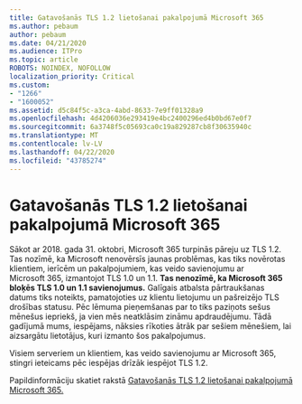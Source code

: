```yaml
---
title: Gatavošanās TLS 1.2 lietošanai pakalpojumā Microsoft 365
ms.author: pebaum
author: pebaum
ms.date: 04/21/2020
ms.audience: ITPro
ms.topic: article
ROBOTS: NOINDEX, NOFOLLOW
localization_priority: Critical
ms.custom:
- "1266"
- "1600052"
ms.assetid: d5c84f5c-a3ca-4abd-8633-7e9ff01328a9
ms.openlocfilehash: 4d4206036e293419e4bc2400296ed4b0bd67e0f7
ms.sourcegitcommit: 6a3748f5c05693ca0c19a829287cb8f30635940c
ms.translationtype: MT
ms.contentlocale: lv-LV
ms.lasthandoff: 04/22/2020
ms.locfileid: "43785274"
---
```

# <a name="prepare-for-use-of-tls-12-in-microsoft-365"></a>Gatavošanās TLS 1.2 lietošanai pakalpojumā Microsoft 365

Sākot ar 2018. gada 31. oktobri, Microsoft 365 turpinās pāreju uz TLS 1.2. Tas nozīmē, ka Microsoft nenovērsīs jaunas problēmas, kas tiks novērotas klientiem, ierīcēm un pakalpojumiem, kas veido savienojumu ar Microsoft 365, izmantojot TLS 1.0 un 1.1. **Tas nenozīmē, ka Microsoft 365 bloķēs TLS 1.0 un 1.1 savienojumus.** Galīgais atbalsta pārtraukšanas datums tiks noteikts, pamatojoties uz klientu lietojumu un pašreizējo TLS drošības statusu. Pēc lēmuma pieņemšanas par to tiks paziņots sešus mēnešus iepriekš, ja vien mēs neatklāsim zināmu apdraudējumu. Tādā gadījumā mums, iespējams, nāksies rīkoties ātrāk par sešiem mēnešiem, lai aizsargātu lietotājus, kuri izmanto šos pakalpojumus.
  
Visiem serveriem un klientiem, kas veido savienojumu ar Microsoft 365, stingri ieteicams pēc iespējas drīzāk iespējot TLS 1.2.
  
Papildinformāciju skatiet rakstā [Gatavošanās TLS 1.2 lietošanai pakalpojumā Microsoft 365.](https://support.microsoft.com/help/4057306/preparing-for-tls-1-2-in-office-365)
  
